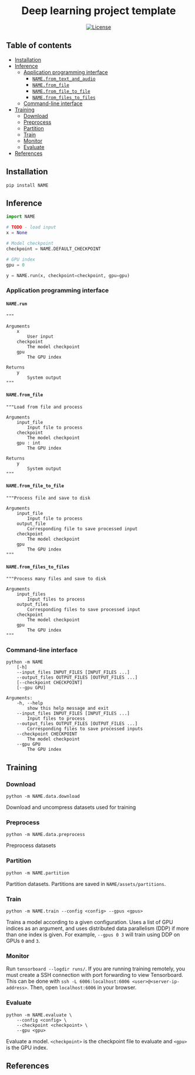 <h1 align="center">Deep learning project template</h1>
<div align="center">

<!-- [![PyPI](https://img.shields.io/pypi/v/NAME.svg)](https://pypi.python.org/pypi/NAME) -->
[![License](https://img.shields.io/badge/License-MIT-blue.svg)](https://opensource.org/licenses/MIT)
<!-- [![Downloads](https://pepy.tech/badge/NAME)](https://pepy.tech/project/NAME) -->

</div>


## Table of contents

- [Installation](#installation)
- [Inference](#inference)
    * [Application programming interface](#application-programming-interface)
        * [`NAME.from_text_and_audio`](#NAMEfrom_text_and_audio)
        * [`NAME.from_file`](#NAMEfrom_file)
        * [`NAME.from_file_to_file`](#NAMEfrom_file_to_file)
        * [`NAME.from_files_to_files`](#NAMEfrom_files_to_files)
    * [Command-line interface](#command-line-interface)
- [Training](#training)
    * [Download](#download)
    * [Preprocess](#preprocess)
    * [Partition](#partition)
    * [Train](#train)
    * [Monitor](#monitor)
    * [Evaluate](#evaluate)
- [References](#references)


## Installation

`pip install NAME`


## Inference

```python
import NAME

# TODO - load input
x = None

# Model checkpoint
checkpoint = NAME.DEFAULT_CHECKPOINT

# GPU index
gpu = 0

y = NAME.run(x, checkpoint=checkpoint, gpu=gpu)
```


### Application programming interface

#### `NAME.run`


```
"""

Arguments
    x
        User input
    checkpoint
        The model checkpoint
    gpu
        The GPU index

Returns
    y
        System output
"""
```


#### `NAME.from_file`

```
"""Load from file and process

Arguments
    input_file
        Input file to process
    checkpoint
        The model checkpoint
    gpu : int
        The GPU index

Returns
    y
        System output
"""
```


#### `NAME.from_file_to_file`

```
"""Process file and save to disk

Arguments
    input_file
        Input file to process
    output_file
        Corresponding file to save processed input
    checkpoint
        The model checkpoint
    gpu
        The GPU index
"""
```


#### `NAME.from_files_to_files`

```
"""Process many files and save to disk

Arguments
    input_files
        Input files to process
    output_files
        Corresponding files to save processed input
    checkpoint
        The model checkpoint
    gpu
        The GPU index
"""
```


### Command-line interface

```
python -m NAME
    [-h]
    --input_files INPUT_FILES [INPUT_FILES ...]
    --output_files OUTPUT_FILES [OUTPUT_FILES ...]
    [--checkpoint CHECKPOINT]
    [--gpu GPU]

Arguments:
    -h, --help
        show this help message and exit
    --input_files INPUT_FILES [INPUT_FILES ...]
        Input files to process
    --output_files OUTPUT_FILES [OUTPUT_FILES ...]
        Corresponding files to save processed inputs
    --checkpoint CHECKPOINT
        The model checkpoint
    --gpu GPU
        The GPU index
```


## Training

### Download

`python -m NAME.data.download`

Download and uncompress datasets used for training


### Preprocess

`python -m NAME.data.preprocess`

Preprocess datasets


### Partition

`python -m NAME.partition`

Partition datasets. Partitions are saved in `NAME/assets/partitions`.


### Train

`python -m NAME.train --config <config> --gpus <gpus>`

Trains a model according to a given configuration. Uses a list of GPU indices
as an argument, and uses distributed data parallelism (DDP) if more than one
index is given. For example, `--gpus 0 3` will train using DDP on GPUs `0`
and `3`.


### Monitor

Run `tensorboard --logdir runs/`. If you are running training remotely, you
must create a SSH connection with port forwarding to view Tensorboard.
This can be done with `ssh -L 6006:localhost:6006 <user>@<server-ip-address>`.
Then, open `localhost:6006` in your browser.

### Evaluate

```
python -m NAME.evaluate \
    --config <config> \
    --checkpoint <checkpoint> \
    --gpu <gpu>
```

Evaluate a model. `<checkpoint>` is the checkpoint file to evaluate and `<gpu>`
is the GPU index.


## References

